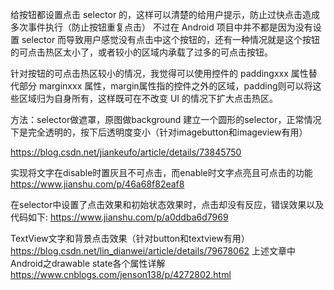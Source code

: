 给按钮都设置点击 selector 的，这样可以清楚的给用户提示，防止过快点击造成多次事件执行（防止按钮重复点击）
不过在 Android 项目中并不都是因为没有设置 selector 而导致用户感觉没有点击中这个按钮的，还有一种情况就是这个按钮的可点击热区太小了，或者较小的区域内承载了过多的可点击按钮。

针对按钮的可点击热区较小的情况，我觉得可以使用控件的 paddingxxx 属性替代部分 marginxxx 属性，margin属性指的控件之外的区域，padding则可以将这些区域归为自身所有，这样既可在不改变 UI 的情况下扩大点击热区。


方法：selector做遮罩，原图做background
建立一个圆形的selector，正常情况下是完全透明的，按下后透明度变小（针对imagebutton和imageview有用）

https://blog.csdn.net/jiankeufo/article/details/73845750


实现将文字在disable时置灰且不可点击，而enable时文字点亮且可点击的功能
https://www.jianshu.com/p/46a68f82eaf8


在selector中设置了点击效果和初始状态效果时，点击却没有反应，错误效果以及代码如下:
https://www.jianshu.com/p/a0ddba6d7969


TextView文字和背景点击效果（针对button和textview有用）
https://blog.csdn.net/lin_dianwei/article/details/79678062
上述文章中Android之drawable state各个属性详解
https://www.cnblogs.com/jenson138/p/4272802.html




